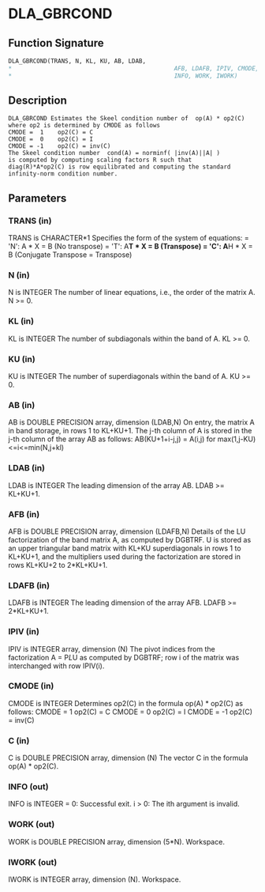 # DLA_GBRCOND

## Function Signature

```fortran
DLA_GBRCOND(TRANS, N, KL, KU, AB, LDAB,
*                                              AFB, LDAFB, IPIV, CMODE, C,
*                                              INFO, WORK, IWORK)
```

## Description


    DLA_GBRCOND Estimates the Skeel condition number of  op(A) * op2(C)
    where op2 is determined by CMODE as follows
    CMODE =  1    op2(C) = C
    CMODE =  0    op2(C) = I
    CMODE = -1    op2(C) = inv(C)
    The Skeel condition number  cond(A) = norminf( |inv(A)||A| )
    is computed by computing scaling factors R such that
    diag(R)*A*op2(C) is row equilibrated and computing the standard
    infinity-norm condition number.

## Parameters

### TRANS (in)

TRANS is CHARACTER*1 Specifies the form of the system of equations: = 'N': A * X = B (No transpose) = 'T': A**T * X = B (Transpose) = 'C': A**H * X = B (Conjugate Transpose = Transpose)

### N (in)

N is INTEGER The number of linear equations, i.e., the order of the matrix A. N >= 0.

### KL (in)

KL is INTEGER The number of subdiagonals within the band of A. KL >= 0.

### KU (in)

KU is INTEGER The number of superdiagonals within the band of A. KU >= 0.

### AB (in)

AB is DOUBLE PRECISION array, dimension (LDAB,N) On entry, the matrix A in band storage, in rows 1 to KL+KU+1. The j-th column of A is stored in the j-th column of the array AB as follows: AB(KU+1+i-j,j) = A(i,j) for max(1,j-KU)<=i<=min(N,j+kl)

### LDAB (in)

LDAB is INTEGER The leading dimension of the array AB. LDAB >= KL+KU+1.

### AFB (in)

AFB is DOUBLE PRECISION array, dimension (LDAFB,N) Details of the LU factorization of the band matrix A, as computed by DGBTRF. U is stored as an upper triangular band matrix with KL+KU superdiagonals in rows 1 to KL+KU+1, and the multipliers used during the factorization are stored in rows KL+KU+2 to 2*KL+KU+1.

### LDAFB (in)

LDAFB is INTEGER The leading dimension of the array AFB. LDAFB >= 2*KL+KU+1.

### IPIV (in)

IPIV is INTEGER array, dimension (N) The pivot indices from the factorization A = P*L*U as computed by DGBTRF; row i of the matrix was interchanged with row IPIV(i).

### CMODE (in)

CMODE is INTEGER Determines op2(C) in the formula op(A) * op2(C) as follows: CMODE = 1 op2(C) = C CMODE = 0 op2(C) = I CMODE = -1 op2(C) = inv(C)

### C (in)

C is DOUBLE PRECISION array, dimension (N) The vector C in the formula op(A) * op2(C).

### INFO (out)

INFO is INTEGER = 0: Successful exit. i > 0: The ith argument is invalid.

### WORK (out)

WORK is DOUBLE PRECISION array, dimension (5*N). Workspace.

### IWORK (out)

IWORK is INTEGER array, dimension (N). Workspace.

